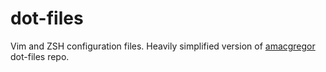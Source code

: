 # dot-files

Vim and ZSH configuration files. Heavily simplified version of [amacgregor](https://github.com/amacgregor/dot-files) dot-files repo.



